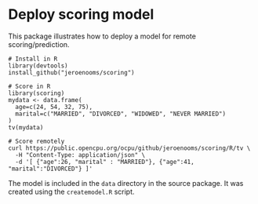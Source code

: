 Deploy scoring model
====================

This package illustrates how to deploy a model for remote scoring/prediction. 


    # Install in R
    library(devtools)
    install_github("jeroenooms/scoring")

    # Score in R
    library(scoring)
    mydata <- data.frame(
      age=c(24, 54, 32, 75),
      marital=c("MARRIED", "DIVORCED", "WIDOWED", "NEVER MARRIED")
    )
    tv(mydata)

    # Score remotely
    curl https://public.opencpu.org/ocpu/github/jeroenooms/scoring/R/tv \
      -H "Content-Type: application/json" \
      -d '[ {"age":26, "marital" : "MARRIED"}, {"age":41, "marital":"DIVORCED"} ]'
      
The model is included in the `data` directory in the source package. It was created
using the `createmodel.R` script.
